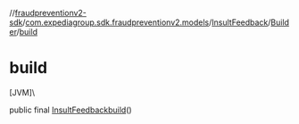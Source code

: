 //[fraudpreventionv2-sdk](../../../../index.md)/[com.expediagroup.sdk.fraudpreventionv2.models](../../index.md)/[InsultFeedback](../index.md)/[Builder](index.md)/[build](build.md)

# build

[JVM]\

public final [InsultFeedback](../index.md)[build](build.md)()
